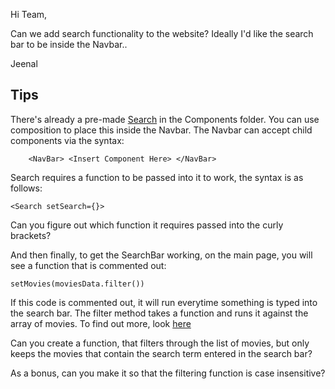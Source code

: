 Hi Team,

Can we add search functionality to the website? Ideally I'd like the search bar to be inside the Navbar..

Jeenal

## Tips

There's already a pre-made [Search](../src/components/SearchBar.jsx) in the Components folder. You can use composition to place this inside the Navbar. The Navbar can accept child components via the syntax:

`    <NavBar>
        <Insert Component Here>
    </NavBar>`

Search requires a function to be passed into it to work, the syntax is as follows:

`<Search setSearch={}>`

Can you figure out which function it requires passed into the curly brackets?

And then finally, to get the SearchBar working, on the main page, you will see a function that is commented out:

`setMovies(moviesData.filter())`

If this code is commented out, it will run everytime something is typed into the search bar. The filter method takes a function and runs it against the array of movies. To find out more, look [here](https://developer.mozilla.org/en-US/docs/Web/JavaScript/Reference/Global_Objects/Array/filter)

Can you create a function, that filters through the list of movies, but only keeps the movies that contain the search term entered in the search bar?

As a bonus, can you make it so that the filtering function is case insensitive?
